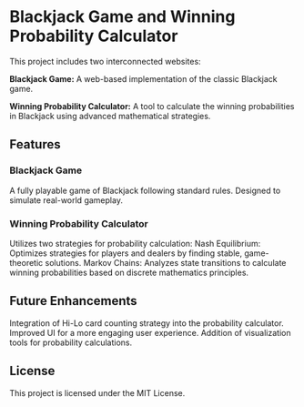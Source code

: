 # Blackjack Game and Winning Probability Calculator

This project includes two interconnected websites:

**Blackjack Game:** A web-based implementation of the classic Blackjack game.

**Winning Probability Calculator:** A tool to calculate the winning probabilities in Blackjack using advanced mathematical strategies.

## Features
### Blackjack Game
A fully playable game of Blackjack following standard rules.
Designed to simulate real-world gameplay.
### Winning Probability Calculator
Utilizes two strategies for probability calculation:
Nash Equilibrium: Optimizes strategies for players and dealers by finding stable, game-theoretic solutions.
Markov Chains: Analyzes state transitions to calculate winning probabilities based on discrete mathematics principles.


## Future Enhancements
Integration of Hi-Lo card counting strategy into the probability calculator.
Improved UI for a more engaging user experience.
Addition of visualization tools for probability calculations.

## License
This project is licensed under the MIT License.
